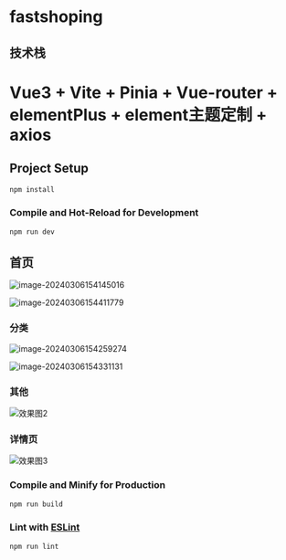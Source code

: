 # fastshoping

## 技术栈
# Vue3 + Vite + Pinia + Vue-router + elementPlus + element主题定制 + axios

## Project Setup

```sh
npm install
```

### Compile and Hot-Reload for Development

```sh
npm run dev
```

## 首页

![image-20240306154145016](C:\Users\hpz\AppData\Roaming\Typora\typora-user-images\image-20240306154145016.png)

![image-20240306154411779](C:\Users\hpz\AppData\Roaming\Typora\typora-user-images\image-20240306154411779.png)

### 分类

![image-20240306154259274](C:\Users\hpz\AppData\Roaming\Typora\typora-user-images\image-20240306154259274.png)

![image-20240306154331131](C:\Users\hpz\AppData\Roaming\Typora\typora-user-images\image-20240306154331131.png)



### 其他

![效果图2](C:\Users\hpz\Desktop\效果图2.gif)

### 详情页

![效果图3](C:\Users\hpz\Desktop\效果图3.gif)

### Compile and Minify for Production

```sh
npm run build
```

### Lint with [ESLint](https://eslint.org/)

```sh
npm run lint
```
